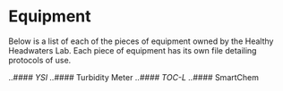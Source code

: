 # Equipment

Below is a list of each of the pieces of equipment owned by the Healthy Headwaters Lab. Each piece of equipment has its own file detailing protocols of use.

..*#### YSI
..*#### Turbidity Meter
..*#### TOC-L
..*#### SmartChem
